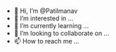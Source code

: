 - 👋 Hi, I’m @Patilmanav
- 👀 I’m interested in ...
- 🌱 I’m currently learning ...
- 💞️ I’m looking to collaborate on ...
- 📫 How to reach me ...

<!---
Patilmanav/Patilmanav is a ✨ special ✨ repository because its `README.md` (this file) appears on your GitHub profile.
You can click the Preview link to take a look at your changes.
--->
